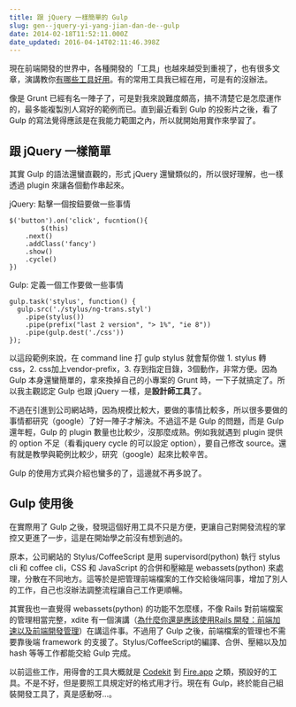 ```yaml
---
title: 跟 jQuery 一樣簡單的 Gulp
slug: gen--jquery-yi-yang-jian-dan-de--gulp
date: 2014-02-18T11:52:11.000Z
date_updated: 2016-04-14T02:11:46.398Z
---
```


現在前端開發的世界中，各種開發的「工具」也越來越受到重視了，也有很多文章，演講教你[有哪些工具好用](https://speakerdeck.com/addyosmani/automating-front-end-workflow)。有的常用工具我已經在用，可是有的沒辦法。

像是 Grunt 已經有名一陣子了，可是對我來說難度頗高，搞不清楚它是怎麼運作的，最多能複製別人寫好的範例而已。直到最近看到 Gulp 的投影片之後，看了 Gulp 的寫法覺得應該是在我能力範圍之內，所以就開始用實作來學習了。

## 跟 jQuery 一樣簡單

其實 Gulp 的語法還蠻直觀的，形式 jQuery 還蠻類似的，所以很好理解，也一樣透過 plugin 來讓各個動作串起來。

jQuery: 點擊一個按鈕要做一些事情

    $('button').on('click', fucntion(){
            $(this)
        .next()
        .addClass('fancy')
        .show()
        .cycle()
    })
    

Gulp: 定義一個工作要做一些事情

    gulp.task('stylus', function() {
      gulp.src('./stylus/ng-trans.styl')
        .pipe(stylus())
        .pipe(prefix("last 2 version", "> 1%", "ie 8"))
        .pipe(gulp.dest('./css'))
    });
    

以這段範例來說，在 command line 打 gulp stylus 就會幫你做 1. stylus 轉 css，2. css加上vendor-prefix，3. 存到指定目錄，3個動作，非常方便。因為 Gulp 本身還蠻簡單的，拿來換掉自己的小專案的 Grunt 時，一下子就搞定了。所以我主觀認定 Gulp 也跟 jQuery 一樣，是**設計師工具**了。

不過在引進到公司網站時，因為規模比較大，要做的事情比較多，所以很多要做的事情都研究（google）了好一陣子才解決。不過這不是 Gulp 的問題，而是 Gulp 還年輕，Gulp 的 plugin 數量也比較少，沒那麼成熟。例如我就遇到 plugin 提供的 option 不足（看看jquery cycle 的可以設定 option），要自己修改 source。還有就是教學與範例比較少，研究（google）起來比較辛苦。

Gulp 的使用方式與介紹也蠻多的了，這邊就不再多說了。

## Gulp 使用後

在實際用了 Gulp 之後，發現這個好用工具不只是方便，更讓自己對開發流程的掌控又更進了一步，這是在開始學之前沒有想到過的。

原本，公司網站的 Stylus/CoffeeScript 是用 supervisord(python) 執行 stylus cli 和 coffee cli，CSS 和 JavaScript 的合併和壓縮是 webassets(python) 來處理，分散在不同地方。這等於是把管理前端檔案的工作交給後端同事，增加了別人的工作，自己也沒辦法調整流程讓自己工作更順暢。

其實我也一直覺得 webassets(python) 的功能不怎麼樣，不像 Rails 對前端檔案的管理相當完整，xdite 有一個演講（[為什麼你還是應該使用Rails 開發：前端加速以及前端開發管理](http://www.youtube.com/watch?v=JN4h1TDYXo8)）在講這件事。不過用了 Gulp 之後，前端檔案的管理也不需要靠後端 framework 的支援了。Stylus/CoffeeScript的編譯、合併、壓縮以及加 hash 等等工作都能交給 Gulp 完成。

以前這些工作，用得會的工具大概就是 [Codekit](https://incident57.com/codekit/) 到 [Fire.app](http://fireapp.kkbox.com/) 之類，預設好的工具。不是不好，但是要照工具規定好的格式用才行。現在有 Gulp，終於能自己組裝開發工具了，真是感動呀&hellip;。
